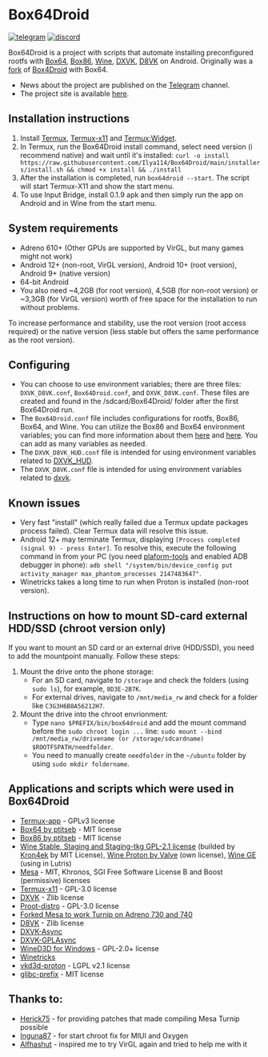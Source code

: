 # Box64Droid
[![telegram](https://img.shields.io/badge/chat-telegram-brightgreen.svg?logo=telegram&style=flat-square)](https://t.me/box64droichat)
[![discord](https://img.shields.io/discord/308323056592486420?logo=discord)](https://discord.gg/thjpZ4P7Bm)

Box64Droid is a project with scripts that automate installing preconfigured rootfs with [Box64](https://github.com/ptitSeb/box64), [Box86](https://github.com/ptitSeb/box86), [Wine](https://github.com/Kron4ek/Wine-Builds), [DXVK](https://github.com/doitsujin/dxvk), [D8VK](https://github.com/AlpyneDreams/d8vk) on Android. Originally was a [fork](https://github.com/Ilya114/Box4Droid) of [Box4Droid](https://github.com/Herick75/Box4Droid) with Box64.

- News about the project are published on the [Telegram](https://t.me/box64droidch) channel.
- The project site is available [here](https://ilya114.github.io).

## Installation instructions
1. Install [Termux](https://github.com/termux/termux-app/releases/download/v0.118.0/termux-app_v0.118.0+github-debug_arm64-v8a.apk), [Termux-x11](https://github.com/Ilya114/Box64Droid/releases/download/stable/app-arm64-v8a-debug.apk) and [Termux:Widget](https://github.com/termux/termux-widget/releases/download/v0.13.0/termux-widget_v0.13.0+github-debug.apk).
2. In Termux, run the Box64Droid install command, select need version (i recommend native) and wait until it's installed: `curl -o install https://raw.githubusercontent.com/Ilya114/Box64Droid/main/installers/install.sh && chmod +x install && ./install`
3. After the installation is completed, run `box64droid --start`. The script will start Termux-X11 and show the start menu.
4. To use Input Bridge, install 0.1.9 apk and then simply run the app on Android and in Wine from the start menu.

## System requirements

- Adreno 610+ (Other GPUs are supported by VirGL, but many games might not work)
- Android 12+ (non-root, VirGL version), Android 10+ (root version), Android 9+ (native version)
- 64-bit Android
- You also need ~4,2GB (for root version), 4,5GB (for non-root version) or ~3,3GB (for VirGL version) worth of free space for the installation to run without problems.

To increase performance and stability, use the root version (root access required) or the native version (less stable but offers the same performance as the root version).

## Configuring

- You can choose to use environment variables; there are three files: `DXVK_D8VK.conf`, `Box64Droid.conf`, and `DXVK_D8VK.conf`. These files are created and found in the /sdcard/Box64Droid/ folder after the first Box64Droid run.
- The `Box64Droid.conf` file includes configurations for rootfs, Box86, Box64, and Wine. You can utilize the Box86 and Box64 environment variables; you can find more information about them [here](https://github.com/ptitSeb/box86/blob/master/docs/USAGE.md#) and [here](https://github.com/ptitSeb/box64/blob/main/docs/USAGE.md). You can add as many variables as needed.
- The `DXVK_D8VK_HUD.conf` file is intended for using environment variables related to [DXVK_HUD](https://github.com/doitsujin/dxvk#hud).
- The `DXVK_D8VK.conf` file is intended for using environment variables related to [dxvk](https://github.com/doitsujin/dxvk/blob/master/dxvk.conf).

## Known issues

- Very fast "install" (which really failed due a Termux update packages process failed). Clear Termux data will resolve this issue.
- Android 12+ may terminate Termux, displaying `[Process completed (signal 9) - press Enter]`. To resolve this, execute the following command in from your PC (you need [plaform-tools](https://developer.android.com/tools/releases/platform-tools) and enabled ADB debugger in phone): `adb shell "/system/bin/device_config put activity_manager max_phantom_processes 2147483647"`.
- Winetricks takes a long time to run when Proton is installed (non-root version).

## Instructions on how to mount SD-card external HDD/SSD (chroot version only)

If you want to mount an SD card or an external drive (HDD/SSD), you need to add the mountpoint manually. Follow these steps:

1. Mount the drive onto the phone storage:
   - For an SD card, navigate to `/storage` and check the folders (using `sudo ls`), for example, `8D3E-2B7K`.
   - For external drives, navigate to `/mnt/media_rw` and check for a folder like `C3G3H6B8A56212H7`.
2. Mount the drive into the chroot envrionment:
   - Type `nano $PREFIX/bin/box64droid` and add the mount command before the `sudo chroot login ...` line: `sudo mount --bind /mnt/media_rw/drivename (or /storage/sdcardname) $ROOTFSPATH/needfolder`.
   - You need to manually create `needfolder` in the `~/ubuntu` folder by using `sudo mkdir foldername`.

## Applications and scripts which were used in Box64Droid
- [Termux-app](https://github.com/termux/termux-app) - GPLv3 license
- [Box64 by ptitseb](https://github.com/ptitSeb/box64) - MIT license
- [Box86 by ptitseb](https://github.com/ptitSeb/box86) - MIT license
- [Wine Stable, Staging and Staging-tkg GPL-2.1 license](https://wiki.winehq.org/Licensing) (builded by [Kron4ek](https://github.com/Kron4ek) by MIT License), [Wine Proton by Valve](https://github.com/ValveSoftware/Proton) (own license), [Wine GE](https://github.com/GloriousEggroll/wine-ge-custom) (using in Lutris)
- [Mesa](https://docs.mesa3d.org/license.html) - MIT, Khronos, SGI Free Software License B and Boost (permissive) licenses
- [Termux-x11](https://github.com/termux/termux-x11) - GPL-3.0 license
- [DXVK](https://github.com/doitsujin/dxvk) - Zlib license
- [Proot-distro](https://github.com/termux/proot-distro) - GPL-3.0 license
- [Forked Mesa to work Turnip on Adreno 730 and 740](https://gitlab.freedesktop.org/Danil/mesa/-/tree/turnip/feature/a7xx-basic-support)
- [D8VK](https://github.com/AlpyneDreams/d8vk) - Zlib license
- [DXVK-Async](https://github.com/Sporif/dxvk-async)
- [DXVK-GPLAsync](https://gitlab.com/Ph42oN/dxvk-gplasync)
- [WineD3D for Windows](https://fdossena.com/?p=wined3d/index.frag) - GPL-2.0+ license
- [Winetricks](https://wiki.winehq.org/Winetricks)
- [vkd3d-proton](https://github.com/HansKristian-Work/vkd3d-proton) - LGPL v2.1 license
- [glibc-prefix](https://github.com/termux-pacman/glibc-packages) - MIT license

## Thanks to:
- [Herick75](https://github.com/Herick75) - for providing patches that made compiling Mesa Turnip possible
- [Inguna87](https://github.com/inguna87) - for start chroot fix for MIUI and Oxygen
- [Alfhashut](https://github.com/alfhashut) - inspired me to try VirGL again and tried to help me with it
